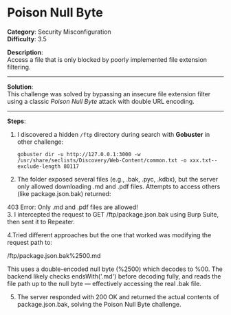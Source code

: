 # Poison Null Byte

**Category**: Security Misconfiguration  
**Difficulty**: 3.5

**Description**:  
Access a file that is only blocked by poorly implemented file extension filtering.

---

**Solution**:  
This challenge was solved by bypassing an insecure file extension filter using a classic *Poison Null Byte* attack with double URL encoding.

---

**Steps**:

1. I discovered a hidden `/ftp` directory during search with **Gobuster** in other challenge:
   ```
   gobuster dir -u http://127.0.0.1:3000 -w /usr/share/seclists/Discovery/Web-Content/common.txt -o xxx.txt--exclude-length 80117
2. The folder exposed several files (e.g., .bak, .pyc, .kdbx), but the server only allowed downloading .md and .pdf files. Attempts to access others (like package.json.bak) returned:

403 Error: Only .md and .pdf files are allowed!  
3. I intercepted the request to GET /ftp/package.json.bak using Burp Suite, then sent it to Repeater.

4.Tried different approaches but the one that worked was modifying the request path to:

/ftp/package.json.bak%2500.md

This uses a double-encoded null byte (%2500) which decodes to %00. The backend likely checks endsWith('.md') before decoding fully, and reads the file path up to the null byte — effectively accessing the real .bak file.

5. The server responded with 200 OK and returned the actual contents of package.json.bak, solving the Poison Null Byte challenge.